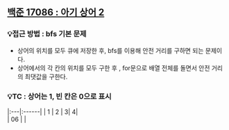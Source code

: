 ## [백준 17086 : 아기 상어 2](https://www.acmicpc.net/problem/17086)  
### 💡접근 방법 : bfs 기본 문제 
- 상어의 위치를 모두 큐에 저장한 후, bfs를 이용해 안전 거리를 구하면 되는 문제이다.  
- 상어에서의 각 칸의 위치를 모두 구한 후 , for문으로 배열 전체를 돌면서 안전 거리의 최댓값을 구한다.  
 ### 💡TC : 상어는 1, 빈 칸은 0으로 표시  
|:---|:------|
| 1 |   2   |   3| 4|     
| 06 |      |        




